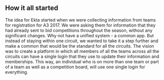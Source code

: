 ## How it all started

The idea for Ekta started when we were collecting information from teams for registration for A3 2017. We were asking them for information that they had already sent to bid competitions throughout the season, without any significant changes. Why not have a unified system - a common app. But instead of staying within one circuit, we wanted to take it a step further and make a common that would be the standard for all the circuits. The vision was to create a platform in which all members of all the teams across all the circuits can have a single login that they use to update their information and memberships. This way, an individual who is on more than one team or part of a team as well as a competition board, will use one single login for everything.
